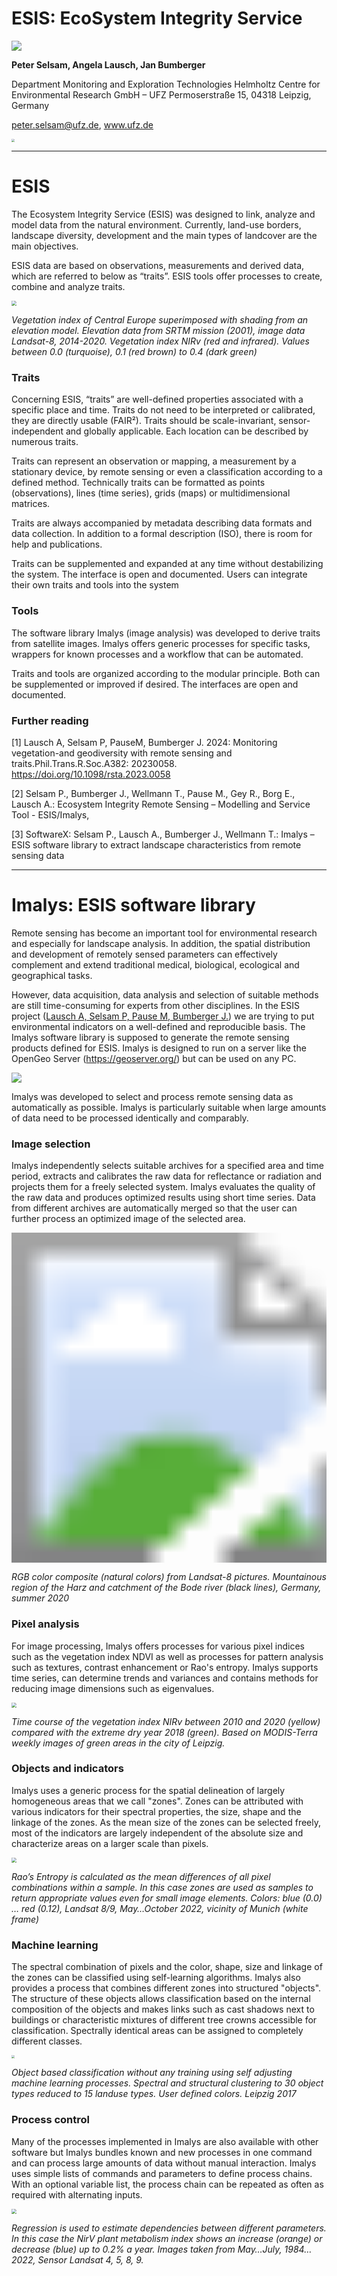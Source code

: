 # ESIS: EcoSystem Integrity Service

![](images/ESIS-Links.png)

**Peter Selsam, Angela Lausch, Jan Bumberger**

Department Monitoring and Exploration Technologies
Helmholtz Centre for Environmental Research GmbH – UFZ
Permoserstraße 15, 04318 Leipzig, Germany

peter.selsam@ufz.de, www.ufz.de

<img src="images/UFZ-Logo.png" style="zoom: 33%;" />

------

# ESIS

The Ecosystem Integrity Service (ESIS) was designed to link, analyze and model data from the natural environment. Currently, land-use borders, landscape diversity, development and the main types of landcover are the main objectives.

ESIS data are based on observations, measurements and derived data, which are referred to below as “traits”. ESIS tools offer processes to create, combine and analyze traits.

<img src="images/Europe-NirV-Topology.png" style="zoom:50%;" />

*Vegetation index of Central Europe superimposed with shading from an elevation model. Elevation data from SRTM mission (2001), image data Landsat-8, 2014-2020. Vegetation index NIRv (red and infrared). Values between 0.0 (turquoise), 0.1 (red brown) to 0.4 (dark green)* 



### Traits	

Concerning ESIS, “traits” are well-defined properties associated with a specific place and time. Traits do not need to be interpreted or calibrated, they are directly usable (FAIR²). Traits should be scale-invariant, sensor-independent and globally applicable. Each location can be described by numerous traits.

Traits can represent an observation or mapping, a measurement by a stationary device, by remote sensing or even a classification according to a defined method. Technically traits can be formatted as points (observations), lines (time series), grids (maps) or multidimensional matrices.

Traits are always accompanied by metadata describing data formats and data collection. In addition to a formal description (ISO), there is room for help and publications. 

Traits can be supplemented and expanded at any time without destabilizing the system. The interface is open and documented. Users can integrate their own traits and tools into the system



### Tools	

The software library Imalys (image analysis) was developed to derive traits from satellite images. Imalys offers generic processes for specific tasks, wrappers for known processes and a workflow that can be automated. 

Traits and tools are organized according to the modular principle. Both can be supplemented or improved if desired. The interfaces are open and documented.



### Further reading

[1] Lausch A, Selsam P, PauseM, Bumberger J. 2024: Monitoring vegetation-and geodiversity with remote sensing and traits.Phil.Trans.R.Soc.A382: 20230058. https://doi.org/10.1098/rsta.2023.0058

[2] Selsam P., Bumberger J., Wellmann T., Pause M., Gey R., Borg E., Lausch A.: Ecosystem Integrity Remote Sensing – Modelling and Service Tool - ESIS/Imalys,

[3] SoftwareX: Selsam P., Lausch A., Bumberger J., Wellmann T.: Imalys – ESIS software library to extract landscape characteristics from remote sensing data

------



# Imalys: ESIS software library

Remote sensing has become an important tool for environmental research and especially for landscape analysis. In addition, the spatial distribution and development of remotely sensed parameters can effectively complement and extend traditional medical, biological, ecological and geographical tasks. 

However, data acquisition, data analysis and selection of suitable methods are still time-consuming for experts from other disciplines. In the ESIS project ([Lausch A, Selsam P, Pause M, Bumberger J.](https://doi.org/10.1098/rsta.2023.0058)) we are trying to put environmental indicators on a well-defined and reproducible basis. The Imalys software library is supposed to generate the remote sensing products defined for ESIS. Imalys is designed to run on a server like the OpenGeo Server (https://geoserver.org/) but can be used on any PC. 

![](images/ESIS-Workflow.png)

Imalys was developed to select and process remote sensing data as automatically as possible. Imalys is particularly suitable when large amounts of data need to be processed identically and comparably.



### Image selection

Imalys independently selects suitable archives for a specified area and time period, extracts and calibrates the raw data for reflectance or radiation and projects them for a freely selected system. Imalys evaluates the quality of the raw data and produces optimized results using short time series. Data from different archives are automatically merged so that the user can further process an optimized image of the selected area.

<img src="images/Bode-Catchment-RGB.png" style="zoom: 33;" />

*RGB color composite (natural colors) from Landsat-8 pictures. Mountainous region of the Harz and catchment of the Bode river (black lines), Germany, summer 2020*



### Pixel analysis

For image processing, Imalys offers processes for various pixel indices such as the vegetation index NDVI as well as processes for pattern analysis such as textures, contrast enhancement or Rao's entropy. Imalys supports time series, can determine trends and variances and contains methods for reducing image dimensions such as eigenvalues.

<img src="images/Timeline-Leipzig-2010-20.png" style="zoom:50%;" />

*Time course of the vegetation index NIRv between 2010 and 2020 (yellow) compared with the extreme dry year 2018 (green). Based on MODIS-Terra weekly images of green areas in the city of Leipzig.*



### Objects and indicators

Imalys uses a generic process for the spatial delineation of largely homogeneous areas that we call "zones". Zones can be attributed with various indicators for their spectral properties, the size, shape and the linkage of the zones. As the mean size of the zones can be selected freely, most of the indicators are largely independent of the absolute size and characterize areas on a larger scale than pixels.

<img src="images/Munich-Raos-Entropy.png" style="zoom:50%;" />

*Rao’s Entropy is calculated as the mean differences of all pixel combinations within a sample. In this case zones are used as samples to return appropriate values even for small image elements. Colors: blue (0.0) … red (0.12), Landsat 8/9, May…October 2022, vicinity of Munich (white frame)*



### Machine learning

The spectral combination of pixels and the color, shape, size and linkage of the zones can be classified using self-learning algorithms. Imalys also provides a process that combines different zones into structured "objects". The structure of these objects allows classification based on the internal composition of the objects and makes links such as cast shadows next to buildings or characteristic mixtures of different tree crowns accessible for classification. Spectrally identical areas can be assigned to completely different classes.

<img src="images/Leipzig-Objects.png" style="zoom: 33%;" />

*Object based classification without any training using self adjusting machine learning processes. Spectral and structural clustering to 30 object types reduced to 15 landuse types. User defined colors. Leipzig 2017*



### Process control

Many of the processes implemented in Imalys are also available with other software but Imalys bundles known and new processes in one command and can process large amounts of data without manual interaction. Imalys uses simple lists of commands and parameters to define process chains. With an optional variable list, the process chain can be repeated as often as required with alternating inputs. 

<img src="images/Leipzig-NirV-Timeline-40-Years.png" style="zoom:50%;" />

*Regression is used to estimate dependencies between different parameters. In this case the NirV plant metabolism index shows an increase (orange) or decrease (blue) up to 0.2% a year. Images taken from May…July, 1984…2022, Sensor Landsat 4, 5, 8, 9.*
